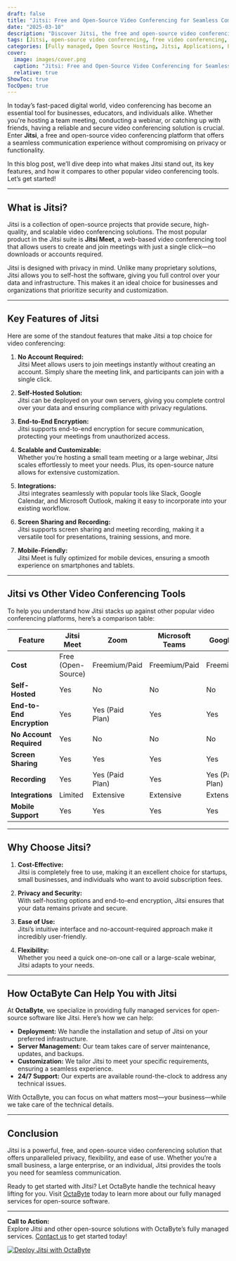 ```yaml
---
draft: false
title: "Jitsi: Free and Open-Source Video Conferencing for Seamless Communication"
date: "2025-03-10"
description: "Discover Jitsi, the free and open-source video conferencing solution that empowers businesses and individuals with secure, scalable, and easy-to-use communication tools. Learn how Jitsi compares to other platforms and why it’s the perfect choice for seamless virtual collaboration."
tags: [Jitsi, open-source video conferencing, free video conferencing, Jitsi vs Zoom, Jitsi vs Microsoft Teams, secure video conferencing, self-hosted video conferencing, Jitsi Meet, open-source communication tools, virtual collaboration tools]
categories: [Fully managed, Open Source Hosting, Jitsi, Applications, Live Chat]
cover:
  image: images/cover.png
  caption: "Jitsi: Free and Open-Source Video Conferencing for Seamless Communication"
  relative: true
ShowToc: true
TocOpen: true
---
```



In today’s fast-paced digital world, video conferencing has become an essential tool for businesses, educators, and individuals alike. Whether you're hosting a team meeting, conducting a webinar, or catching up with friends, having a reliable and secure video conferencing solution is crucial. Enter **Jitsi**, a free and open-source video conferencing platform that offers a seamless communication experience without compromising on privacy or functionality.

In this blog post, we’ll dive deep into what makes Jitsi stand out, its key features, and how it compares to other popular video conferencing tools. Let’s get started!

---

## What is Jitsi?

Jitsi is a collection of open-source projects that provide secure, high-quality, and scalable video conferencing solutions. The most popular product in the Jitsi suite is **Jitsi Meet**, a web-based video conferencing tool that allows users to create and join meetings with just a single click—no downloads or accounts required.

Jitsi is designed with privacy in mind. Unlike many proprietary solutions, Jitsi allows you to self-host the software, giving you full control over your data and infrastructure. This makes it an ideal choice for businesses and organizations that prioritize security and customization.

---

## Key Features of Jitsi

Here are some of the standout features that make Jitsi a top choice for video conferencing:

1. **No Account Required:**  
   Jitsi Meet allows users to join meetings instantly without creating an account. Simply share the meeting link, and participants can join with a single click.

2. **Self-Hosted Solution:**  
   Jitsi can be deployed on your own servers, giving you complete control over your data and ensuring compliance with privacy regulations.

3. **End-to-End Encryption:**  
   Jitsi supports end-to-end encryption for secure communication, protecting your meetings from unauthorized access.

4. **Scalable and Customizable:**  
   Whether you’re hosting a small team meeting or a large webinar, Jitsi scales effortlessly to meet your needs. Plus, its open-source nature allows for extensive customization.

5. **Integrations:**  
   Jitsi integrates seamlessly with popular tools like Slack, Google Calendar, and Microsoft Outlook, making it easy to incorporate into your existing workflow.

6. **Screen Sharing and Recording:**  
   Jitsi supports screen sharing and meeting recording, making it a versatile tool for presentations, training sessions, and more.

7. **Mobile-Friendly:**  
   Jitsi Meet is fully optimized for mobile devices, ensuring a smooth experience on smartphones and tablets.

---

## Jitsi vs Other Video Conferencing Tools

To help you understand how Jitsi stacks up against other popular video conferencing platforms, here’s a comparison table:

| Feature                | Jitsi Meet          | Zoom               | Microsoft Teams    | Google Meet        |
|------------------------|---------------------|--------------------|--------------------|--------------------|
| **Cost**               | Free (Open-Source)  | Freemium/Paid      | Freemium/Paid      | Freemium/Paid      |
| **Self-Hosted**        | Yes                 | No                 | No                 | No                 |
| **End-to-End Encryption** | Yes              | Yes (Paid Plan)    | Yes                | Yes                |
| **No Account Required**| Yes                 | No                 | No                 | No                 |
| **Screen Sharing**     | Yes                 | Yes                | Yes                | Yes                |
| **Recording**          | Yes                 | Yes (Paid Plan)    | Yes                | Yes (Paid Plan)    |
| **Integrations**       | Limited             | Extensive          | Extensive          | Extensive          |
| **Mobile Support**     | Yes                 | Yes                | Yes                | Yes                |

---

## Why Choose Jitsi?

1. **Cost-Effective:**  
   Jitsi is completely free to use, making it an excellent choice for startups, small businesses, and individuals who want to avoid subscription fees.

2. **Privacy and Security:**  
   With self-hosting options and end-to-end encryption, Jitsi ensures that your data remains private and secure.

3. **Ease of Use:**  
   Jitsi’s intuitive interface and no-account-required approach make it incredibly user-friendly.

4. **Flexibility:**  
   Whether you need a quick one-on-one call or a large-scale webinar, Jitsi adapts to your needs.

---

## How OctaByte Can Help You with Jitsi

At **OctaByte**, we specialize in providing fully managed services for open-source software like Jitsi. Here’s how we can help:

- **Deployment:** We handle the installation and setup of Jitsi on your preferred infrastructure.
- **Server Management:** Our team takes care of server maintenance, updates, and backups.
- **Customization:** We tailor Jitsi to meet your specific requirements, ensuring a seamless experience.
- **24/7 Support:** Our experts are available round-the-clock to address any technical issues.

With OctaByte, you can focus on what matters most—your business—while we take care of the technical details.

---

## Conclusion

Jitsi is a powerful, free, and open-source video conferencing solution that offers unparalleled privacy, flexibility, and ease of use. Whether you’re a small business, a large enterprise, or an individual, Jitsi provides the tools you need for seamless communication.

Ready to get started with Jitsi? Let OctaByte handle the technical heavy lifting for you. Visit [OctaByte](https://octabyte.io) today to learn more about our fully managed services for open-source software.

---

**Call to Action:**  
Explore Jitsi and other open-source solutions with OctaByte’s fully managed services. [Contact us](https://octabyte.io/contact) to get started today!

[![Deploy Jitsi with OctaByte](/images/deploy-on-octabyte.png)](https://octabyte.io/fully-managed-open-source-services/applications/live-chat/jitsi)